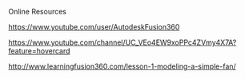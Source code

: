 Online Resources

https://www.youtube.com/user/AutodeskFusion360

https://www.youtube.com/channel/UC_VEo4EW9xoPPc4ZVmy4X7A?feature=hovercard

http://www.learningfusion360.com/lesson-1-modeling-a-simple-fan/

